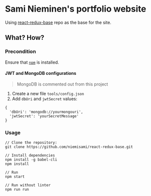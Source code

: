 # Sami Nieminen's portfolio website
Using [react-redux-base](https://github.com/niemisami/react-redux-base) repo as the base for the site.

## What? How?

### Precondition 
Ensure that [`npm`](https://docs.npmjs.com/getting-started/installing-node) is installed.
#### JWT and MongoDB configurations
> MongoDB is commented out from this project 

1. Create a new file `tools/config.json`
2. Add `dbUri` and `jwtSecret` values:
```
{
  'dbUri': 'mongodb://yourmongouri',
  'jwtSecret': 'yourSecretMessage'
}
```
### Usage
```
// Clone the repository:
git clone https://github.com/niemisami/react-redux-base.git
```
```
// Install dependencies
npm install -g babel-cli 
npm install
```
```
// Run
npm start
```
```
// Run without linter
npm run run
```
